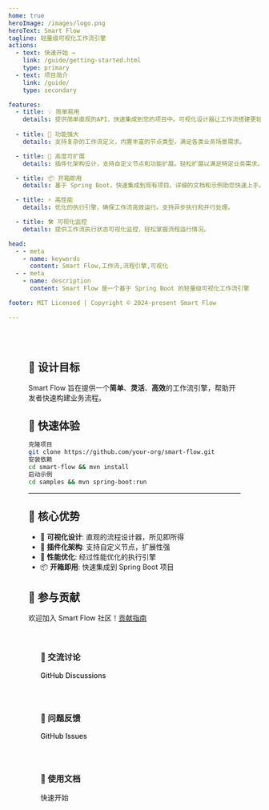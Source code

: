 ```yaml
---
home: true
heroImage: /images/logo.png
heroText: Smart Flow
tagline: 轻量级可视化工作流引擎
actions:
  - text: 快速开始 →
    link: /guide/getting-started.html
    type: primary
  - text: 项目简介
    link: /guide/
    type: secondary

features:
  - title: 💡 简单易用
    details: 提供简单直观的API，快速集成到您的项目中。可视化设计器让工作流搭建更轻松。
  
  - title: 🚀 功能强大 
    details: 支持复杂的工作流定义，内置丰富的节点类型，满足各类业务场景需求。

  - title: 🔌 高度可扩展
    details: 插件化架构设计，支持自定义节点和功能扩展。轻松扩展以满足特定业务需求。

  - title: 📦 开箱即用
    details: 基于 Spring Boot，快速集成到现有项目。详细的文档和示例助您快速上手。

  - title: ⚡️ 高性能
    details: 优化的执行引擎，确保工作流高效运行。支持异步执行和并行处理。

  - title: 🛠️ 可视化监控
    details: 提供工作流执行状态可视化监控，轻松掌握流程运行情况。

head:
  - - meta
    - name: keywords
      content: Smart Flow,工作流,流程引擎,可视化
  - - meta
    - name: description 
      content: Smart Flow 是一个基于 Spring Boot 的轻量级可视化工作流引擎

footer: MIT Licensed | Copyright © 2024-present Smart Flow

---
```


<div class="custom-home-page">

## 🎯 设计目标

Smart Flow 旨在提供一个**简单**、**灵活**、**高效**的工作流引擎，帮助开发者快速构建业务流程。

## 🚀 快速体验
```bash
克隆项目
git clone https://github.com/your-org/smart-flow.git
安装依赖
cd smart-flow && mvn install
启动示例
cd samples && mvn spring-boot:run
```
---

## 🌟 核心优势

- 📝 **可视化设计**: 直观的流程设计器，所见即所得
- 🔌 **插件化架构**: 支持自定义节点，扩展性强
- 🚀 **性能优化**: 经过性能优化的执行引擎
- 📦 **开箱即用**: 快速集成到 Spring Boot 项目

## 🤝 参与贡献

欢迎加入 Smart Flow 社区！[贡献指南](/contributing)

<div class="features-section">
<div class="feature-item">
<h3>💬 交流讨论</h3>
<a href="https://github.com/89780012/smart-flow-plugin/issues" target="_blank">GitHub Discussions</a>
</div>

<div class="feature-item">
<h3>🐛 问题反馈</h3>
<a href="https://github.com/89780012/smart-flow-plugin/issues" target="_blank">GitHub Issues</a>
</div>

<div class="feature-item">
<h3>📖 使用文档</h3>
<a href="/guide/getting-started.html">快速开始</a>
</div>
</div>

</div>

<style>
.custom-home-page {
  max-width: 960px;
  margin: 0 auto;
  padding: 2rem 2.5rem;
}

.features-section {
  display: grid;
  grid-template-columns: repeat(auto-fit, minmax(250px, 1fr));
  gap: 1rem;
  margin: 2rem 0;
}

.feature-item {
  padding: 1.5rem;
  border-radius: 8px;
  background: var(--vp-c-bg-soft);
  transition: all 0.3s;
}

.feature-item:hover {
  transform: translateY(-2px);
  box-shadow: 0 2px 12px 0 rgba(0,0,0,0.1);
}

.feature-item h3 {
  margin-top: 0;
}

.feature-item a {
  color: var(--vp-c-brand);
  font-weight: 500;
  text-decoration: none;
}

.feature-item a:hover {
  text-decoration: underline;
}

:root {
  --vp-home-hero-name-color: transparent;
  --vp-home-hero-name-background: -webkit-linear-gradient(120deg, #bd34fe, #41d1ff);
}
</style> 